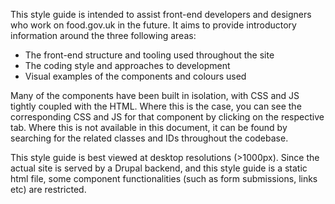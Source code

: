 This style guide is intended to assist front-end developers and designers who work on food.gov.uk in the future. It aims to provide introductory information around the three following areas:

- The front-end structure and tooling used throughout the site
- The coding style and approaches to development
- Visual examples of the components and colours used

Many of the components have been built in isolation, with CSS and JS tightly coupled with the HTML. Where this is the case, you can see the corresponding CSS and JS for that component by clicking on the respective tab. Where this is not available in this document, it can be found by searching for the related classes and IDs throughout the codebase.

This style guide is best viewed at desktop resolutions (>1000px). Since the actual site is served by a Drupal backend, and this style guide is a static html file, some component functionalities (such as form submissions, links etc) are restricted.